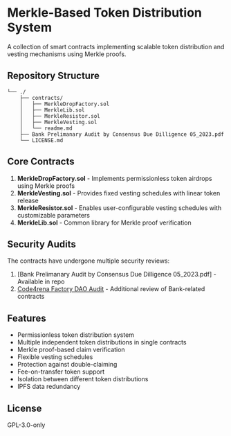 # Merkle-Based Token Distribution System

A collection of smart contracts implementing scalable token distribution and vesting mechanisms using Merkle proofs.

## Repository Structure

```
└── ./
    ├── contracts/
    │   ├── MerkleDropFactory.sol
    │   ├── MerkleLib.sol
    │   ├── MerkleResistor.sol
    │   ├── MerkleVesting.sol
    │   └── readme.md
    ├── Bank Prelimanary Audit by Consensus Due Dilligence 05_2023.pdf
    └── LICENSE.md
```

## Core Contracts

1. **MerkleDropFactory.sol** - Implements permissionless token airdrops using Merkle proofs
2. **MerkleVesting.sol** - Provides fixed vesting schedules with linear token release
3. **MerkleResistor.sol** - Enables user-configurable vesting schedules with customizable parameters
4. **MerkleLib.sol** - Common library for Merkle proof verification

## Security Audits

The contracts have undergone multiple security reviews:

1. [Bank Prelimanary Audit by Consensus Due Dilligence 05_2023.pdf] - Available in repo
2. [Code4rena Factory DAO Audit](https://code4rena.com/reports/2022-05-factorydao) - Additional review of Bank-related contracts

## Features

- Permissionless token distribution system
- Multiple independent token distributions in single contracts
- Merkle proof-based claim verification
- Flexible vesting schedules
- Protection against double-claiming
- Fee-on-transfer token support
- Isolation between different token distributions
- IPFS data redundancy

## License

GPL-3.0-only
